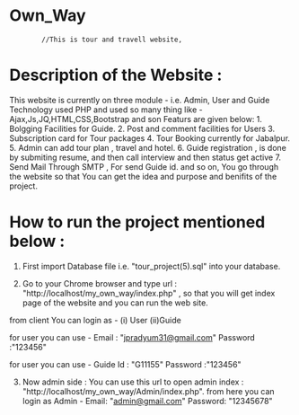 # Own_Way
 
            //This is tour and travell website,
# Description of the Website :

This website is currently on three module - i.e. Admin, User and Guide
Technology used PHP and used so many thing like - Ajax,Js,JQ,HTML,CSS,Bootstrap and son
Featurs are given below:
        1. Bolgging Facilities for Guide.
        2. Post and comment facilities for Users
        3. Subscription card for Tour packages
        4. Tour Booking currently for Jabalpur.
        5. Admin can add tour plan , travel and hotel.
        6. Guide registration , is done by submiting resume, and then call interview and then status get active 
        7. Send Mail Through SMTP , For send Guide id.
        and so on, You go through the website so that You can get the idea and purpose and benifits of the project.


# How to run the project mentioned below :

1. First import Database file i.e. "tour_project(5).sql" into your database.

2. Go to your Chrome browser and type url : "http://localhost/my_own_way/index.php" , so that you will get index page of the website and you can run the web site.

from client You can login as - (i) User    (ii)Guide

for user you can use - Email : "jpradyum31@gmail.com"
                       Password :"123456"

for user you can use - Guide Id : "G11155"
                       Password :"123456"

3. Now admin side :
                       You can use this url to open admin index : "http://localhost/my_own_way/Admin/index.php".
     from here you can login as Admin -  Email: "admin@gmail.com"
                                         Password: "12345678"


